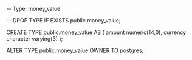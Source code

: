 -- Type: money_value

-- DROP TYPE IF EXISTS public.money_value;

CREATE TYPE public.money_value AS
(
	amount numeric(14,0),
	currency character varying(3)
);

ALTER TYPE public.money_value
    OWNER TO postgres;
